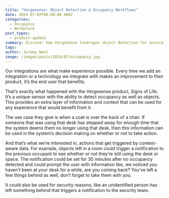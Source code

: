 ```yaml
---
title: "Vergesense: Object Detection & Occupancy Workflows"
date: 2024-07-02T00:00:00.000Z
categories:
  - Occupancy
  - Workplace
post_types:
  - product-update
summary: Discover how VergeSense leverages object detection for accurate occupancy tracking. Enhance your workplace efficiency with advanced occupancy workflows.
tags:
author: Jeremy West
image: /images/posts/2024/07/occupancy.jpg
---
```

Our integrations are what make experience possible. Every time we add an integration or a technology we integrate with makes an improvement to their product, it’s the end user that benefits.

That’s exactly what happened with the Vergesense product, Signs of Life. It’s a unique sensor with the ability to detect occupancy as well as objects. This provides an extra layer of information and context that can be used for any experience that would benefit from it.

The use case they give is when a coat is over the back of a chair. If someone that was using that desk has stepped away for enough time that the system deems them no longer using that desk, then this information can be used in the system’s decision making on whether or not to take action.

And that’s what we’re interested in, actions that get triggered by context-aware data. For example, objects left in a room could trigger a notification to the previous occupant to see whether or not they’re still using the desk or space. The notification could be set for 30 minutes after no occupancy detected and could prompt the user with information like, we noticed you haven’t been at your desk for a while, are you coming back? You’ve left a few things behind as well, don’t forget to take them with you.

It could also be used for security reasons, like an unidentified person has left something behind that triggers a notification to the security team.

‍
